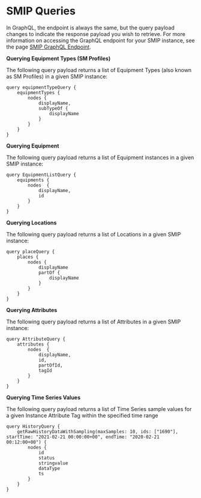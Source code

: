 # SMIP Queries

In GraphQL, the endpoint is always the same, but the query payload changes to indicate the response payload you wish to retrieve. For more information on accessing the GraphQL endpoint for your SMIP instance, see the page [SMIP GraphQL Endpoint](smip-graphql.md).

**<a name="query-types">Querying Equipment Types (SM Profiles)**

The following query payload returns a list of Equipment Types (also known as SM Profiles) in a given SMIP instance:

```
query equipmentTypeQuery {  
    equipmentTypes {  
        nodes {  
            displayName, 
            subTypeOf {  
                displayName 
            }  
        }  
    } 
}
```

**<a name="query-equipment">Querying Equipment**

The following query payload returns a list of Equipment instances in a given SMIP instance:

```
query EquipmentListQuery { 
    equipments { 
        nodes  { 
            displayName, 
            id 
        }  
    }  
}
```

**<a name="query-locations">Querying Locations**

The following query payload returns a list of Locations in a given SMIP instance:

```
query placeQuery {  
    places {    
        nodes {     
            displayName      
            partOf {        
                displayName      
            }    
        }  
    }
}
```

**<a name="query-attributes">Querying Attributes**

The following query payload returns a list of Attributes in a given SMIP instance:

```
query AttributeQuery { 
    attributes { 
        nodes  { 
            displayName, 
            id, 
            partOfId, 
            tagId
        }  
    }  
}
```

**<a name="query-timeseries">Querying Time Series Values**

The following query payload returns a list of Time Series sample values for a given Instance Attribute Tag within the specified time range

```
query HistoryQuery {
    getRawHistoryDataWithSampling(maxSamples: 10, ids: ["1690"], startTime: "2021-02-21 00:00:00+00", endTime: "2020-02-21 00:12:00+00") {
        nodes {
            id
            status
            stringvalue
            dataType
            ts
        }
    }
}
```